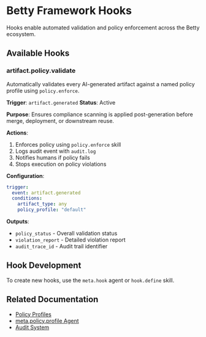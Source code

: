 # Betty Framework Hooks

Hooks enable automated validation and policy enforcement across the Betty ecosystem.

## Available Hooks

### artifact.policy.validate

Automatically validates every AI-generated artifact against a named policy profile using `policy.enforce`.

**Trigger**: `artifact.generated`
**Status**: Active

**Purpose**: Ensures compliance scanning is applied post-generation before merge, deployment, or downstream reuse.

**Actions**:
1. Enforces policy using `policy.enforce` skill
2. Logs audit event with `audit.log`
3. Notifies humans if policy fails
4. Stops execution on policy violations

**Configuration**:
```yaml
trigger:
  event: artifact.generated
  conditions:
    artifact_type: any
    policy_profile: "default"
```

**Outputs**:
- `policy_status` - Overall validation status
- `violation_report` - Detailed violation report
- `audit_trace_id` - Audit trail identifier

## Hook Development

To create new hooks, use the `meta.hook` agent or `hook.define` skill.

## Related Documentation

- [Policy Profiles](../registry/policies/)
- [meta.policy.profile Agent](../agents/meta.policy.profile/)
- [Audit System](../registry/audit_log.json)
